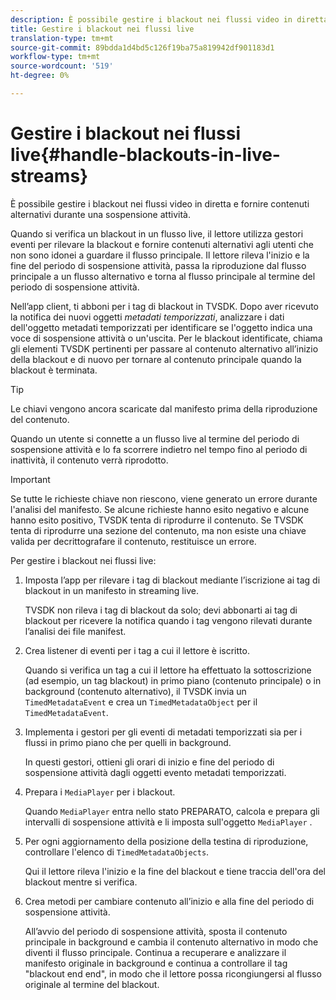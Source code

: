 ```yaml
---
description: È possibile gestire i blackout nei flussi video in diretta e fornire contenuti alternativi durante una sospensione attività.
title: Gestire i blackout nei flussi live
translation-type: tm+mt
source-git-commit: 89bdda1d4bd5c126f19ba75a819942df901183d1
workflow-type: tm+mt
source-wordcount: '519'
ht-degree: 0%

---
```



# Gestire i blackout nei flussi live{#handle-blackouts-in-live-streams}

È possibile gestire i blackout nei flussi video in diretta e fornire contenuti alternativi durante una sospensione attività.

Quando si verifica un blackout in un flusso live, il lettore utilizza gestori eventi per rilevare la blackout e fornire contenuti alternativi agli utenti che non sono idonei a guardare il flusso principale. Il lettore rileva l&#39;inizio e la fine del periodo di sospensione attività, passa la riproduzione dal flusso principale a un flusso alternativo e torna al flusso principale al termine del periodo di sospensione attività.

Nell’app client, ti abboni per i tag di blackout in TVSDK. Dopo aver ricevuto la notifica dei nuovi oggetti *metadati temporizzati*, analizzare i dati dell&#39;oggetto metadati temporizzati per identificare se l&#39;oggetto indica una voce di sospensione attività o un&#39;uscita. Per le blackout identificate, chiama gli elementi TVSDK pertinenti per passare al contenuto alternativo all’inizio della blackout e di nuovo per tornare al contenuto principale quando la blackout è terminata.

>[!TIP]
>
>Le chiavi vengono ancora scaricate dal manifesto prima della riproduzione del contenuto.

Quando un utente si connette a un flusso live al termine del periodo di sospensione attività e lo fa scorrere indietro nel tempo fino al periodo di inattività, il contenuto verrà riprodotto.

>[!IMPORTANT]
>
>Se tutte le richieste chiave non riescono, viene generato un errore durante l&#39;analisi del manifesto. Se alcune richieste hanno esito negativo e alcune hanno esito positivo, TVSDK tenta di riprodurre il contenuto. Se TVSDK tenta di riprodurre una sezione del contenuto, ma non esiste una chiave valida per decrittografare il contenuto, restituisce un errore.

Per gestire i blackout nei flussi live:

1. Imposta l’app per rilevare i tag di blackout mediante l’iscrizione ai tag di blackout in un manifesto in streaming live.

   TVSDK non rileva i tag di blackout da solo; devi abbonarti ai tag di blackout per ricevere la notifica quando i tag vengono rilevati durante l’analisi dei file manifest.
1. Crea listener di eventi per i tag a cui il lettore è iscritto.

   Quando si verifica un tag a cui il lettore ha effettuato la sottoscrizione (ad esempio, un tag blackout) in primo piano (contenuto principale) o in background (contenuto alternativo), il TVSDK invia un `TimedMetadataEvent` e crea un `TimedMetadataObject` per il `TimedMetadataEvent`.
1. Implementa i gestori per gli eventi di metadati temporizzati sia per i flussi in primo piano che per quelli in background.

   In questi gestori, ottieni gli orari di inizio e fine del periodo di sospensione attività dagli oggetti evento metadati temporizzati.
1. Prepara i `MediaPlayer` per i blackout.

   Quando `MediaPlayer` entra nello stato PREPARATO, calcola e prepara gli intervalli di sospensione attività e li imposta sull&#39;oggetto `MediaPlayer` .

1. Per ogni aggiornamento della posizione della testina di riproduzione, controllare l&#39;elenco di `TimedMetadataObjects`.

   Qui il lettore rileva l&#39;inizio e la fine del blackout e tiene traccia dell&#39;ora del blackout mentre si verifica.

1. Crea metodi per cambiare contenuto all’inizio e alla fine del periodo di sospensione attività.

   All’avvio del periodo di sospensione attività, sposta il contenuto principale in background e cambia il contenuto alternativo in modo che diventi il flusso principale. Continua a recuperare e analizzare il manifesto originale in background e continua a controllare il tag &quot;blackout end end&quot;, in modo che il lettore possa ricongiungersi al flusso originale al termine del blackout.


